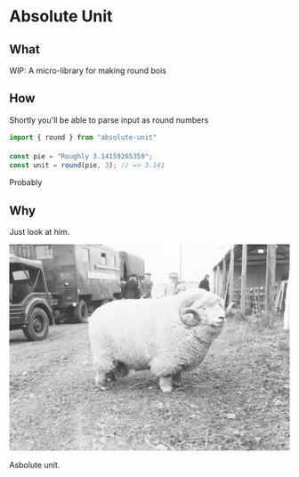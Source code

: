 # Absolute Unit

## What

WIP: A micro-library for making round bois

## How

Shortly you'll be able to parse input as round numbers

```js
import { round } from "absolute-unit"

const pie = "Roughly 3.14159265359";
const unit = round(pie, 3); // => 3.141
```

Probably 

## Why

Just look at him.

![Look at this absolute unit](assets/absolute-unit.jpg)

Asbolute unit.